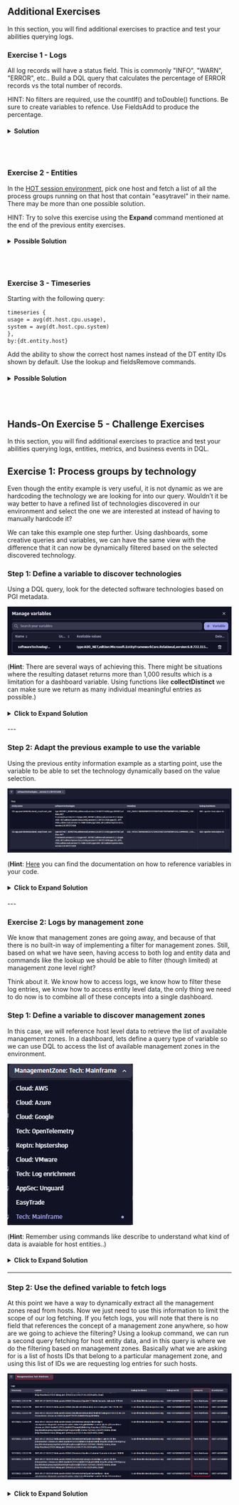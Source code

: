 ## Additional Exercises

In this section, you will find additional exercises to practice and test your abilities querying logs.

### Exercise 1 - Logs

All log records will have a status field. This is commonly "INFO", "WARN", "ERROR", etc.. Build a DQL query that calculates the percentage of ERROR records vs the total number of records.

HINT: No filters are required, use the countIf() and toDouble() functions. Be sure to create variables to refence. Use FieldsAdd to produce the percentage.

<H4><details>
<summary>Solution</summary>

```
fetch logs
| summarize total = count(), errorTotal = countif(status == "ERROR")
| fieldsAdd errorPercent = toDouble(errorTotal) / toDouble(total) * 100
```

</details></H4>
<br>
<br>

### Exercise 2 - Entities

In the [HOT session environment](https://zcy16892.apps.dynatrace.com/), pick one host and fetch a list of all the process groups running on that host that contain "easytravel" in their name. There may be more than one possible solution.

HINT: Try to solve this exercise using the **Expand** command mentioned at the end of the previous entity exercises.

<H4><details>
<summary>Possible Solution</summary>

```
fetch dt.entity.host
| filter entity.name == "ip-10-0-0-219.ec2.internal"
| fieldsAdd runs[dt.entity.process_group], alias:process_group_id
| expand process_group_id
| lookup sourceField:process_group_id, lookupField:id, [fetch dt.entity.process_group]
| fieldsRemove lookup.id
| filter contains(lookup.entity.name, "easytravel")
```

</details></H4>
<br>
<br>


### Exercise 3 - Timeseries

Starting with the following query:

```
timeseries {
usage = avg(dt.host.cpu.usage),
system = avg(dt.host.cpu.system)
},
by:{dt.entity.host}
```

Add the ability to show the correct host names instead of the DT entity IDs shown by default. Use the lookup and fieldsRemove commands.

<H4><details>
<summary>Possible Solution</summary>

```
timeseries {
usage = avg(dt.host.cpu.usage),
system = avg(dt.host.cpu.system)
},
by:{dt.entity.host}
| lookup [fetch dt.entity.host], sourceField:dt.entity.host, lookupField:id
| fieldsRemove dt.entity.host, lookup.id
```

</details></H4>
<br>
<br>


## Hands-On Exercise 5 - Challenge Exercises

In this section, you will find additional exercises to practice and test your abilities querying logs, entities, metrics, and business events in DQL.

## Exercise 1: Process groups by technology

Even though the entity example is very useful, it is not dynamic as we are hardcoding the technology we are looking for into our query. Wouldn’t it be way better to have a refined list of technologies discovered in our environment and select the one we are interested at instead of having to manually hardcode it? 

We can take this example one step further. Using dashboards, some creative queries and variables, we can have the same view with the difference that it can now be dynamically filtered based on the selected discovered technology.

### Step 1: Define a variable to discover technologies
Using a DQL query, look for the detected software technologies based on PGI metadata.

![DQL Variable](../../assets/images/dqlVariable.png)

(**Hint**: There are several ways of achieving this. There might be situations where the resulting dataset returns more than 1,000 results which is a limitation for a dashboard variable. Using functions like **collectDistinct** we can make sure we return as many individual meaningful entries as possible.)

<H4><details>
<summary>Click to Expand Solution</summary>
<br>

```
fetch dt.entity.process_group_instance
| expand softwareTechnologies
| filter isNotNull(softwareTechnologies)
| summarize temp = collectDistinct(softwareTechnologies)
| expand techVersion = temp
| sort techVersion asc
| fieldsRemove temp
```
</details></H4>
---

### Step 2: Adapt the previous example to use the variable 
Using the previous entity information example as a starting point, use the variable to be able to set the technology dynamically based on the value selection.

![Dashboard](../../assets/images/dynamicDashboard.png)

(**Hint**: [Here](https://www.dynatrace.com/support/help/observe-and-explore/dashboards-new/components/dashboard-component-data#add-data) you can find the documentation on how to reference variables in your code.

<H4><details>
<summary>Click to Expand Solution</summary>
<br>

```
fetch dt.entity.process_group_instance
| filter contains(toString(softwareTechnologies), $softwareTechnologies)
| fields entity.name, softwareTechnologies, belongs_to, metadata
| fieldsAdd belongs_string = toString(belongs_to)
| fieldsAdd host = substring(belongs_string, from:indexOf(belongs_string, ":")+2, to:lastIndexOf(belongs_string, "\""))
| lookup [fetch dt.entity.host 
| fields hostName=entity.name, hostId=id ], sourceField:host, lookupField:hostId
| fieldsRemove belongs_to, lookup.hostId, host, belongs_string
| sort entity.name asc
| sort lookup.hostName
```
</details></H4>
---

### Exercise 2: Logs by management zone
We know that management zones are going away, and because of that there is no built-in way of implementing a filter for management zones. Still, based on what we have seen, having access to both log and entity data and commands like the lookup we should be able to filter (though limited) at management zone level right?

Think about it. We know how to access logs, we know how to filter these log entries, we know how to access entity level data, the only thing we need to do now is to combine all of these concepts into a single dashboard.

### Step 1: Define a variable to discover management zones
In this case, we will reference host level data to retrieve the list of available management zones. In a dashboard, lets define a query type of variable so we can use DQL to access the list of available management zones in the environment.

![MZ Variable](../../assets/images/managementZonesVariable.png)

(**Hint**: Remember using commands like describe to understand what kind of data is avaiable for host entities..)

<H4><details>
<summary>Click to Expand Solution</summary>
<br>

```
fetch dt.entity.host
| summarize temp = collectDistinct(managementZones)
| expand MZ = temp
| fields MZ
```
</details></H4>

---
### Step 2: Use the defined variable to fetch logs
At this point we have a way to dynamically extract all the management zones read from hosts. Now we just need to use this information to limit the scope of our log fetching. If you fetch logs, you will note that there is no field that references the concept of a management zone anywhere, so how are we going to achieve the filtering?
Using a lookup command, we can run a second query fetching for host entity data, and in this query is where we do the filtering based on management zones. Basically what we are asking for is a list of hosts IDs that belong to a particular management zone, and using this list of IDs we are requesting log entries for such hosts.

![logsManagementZones](../../assets/images/logsByManagementZone.png)

<H4><details>
<summary>Click to Expand Solution</summary>
<br>

```
fetch logs
| lookup [fetch dt.entity.host 
	| filter in(managementZones, $ManagementZone) 
    | fields hostName=entity.name, hostId=id, mz=managementZones], sourceField:host.name, lookupField:hostName
| filter isNotNull(lookup.hostName)
```
</details></H4>
